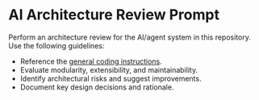 <!-- file: .github/prompts/ai-architecture.prompt.md -->
<!-- version: 1.0.0 -->
<!-- guid: 142399ee-fc87-4888-9f2e-5da584e93a50 -->

<!-- file: .github/prompts/ai-architecture.prompt.md -->

# AI Architecture Review Prompt

Perform an architecture review for the AI/agent system in this repository. Use the following
guidelines:

- Reference the [general coding instructions](../instructions/general-coding.instructions.md).
- Evaluate modularity, extensibility, and maintainability.
- Identify architectural risks and suggest improvements.
- Document key design decisions and rationale.
